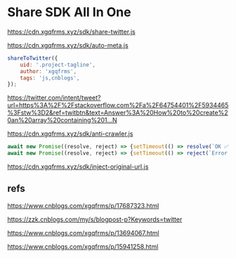 # Share SDK All In One


https://cdn.xgqfrms.xyz/sdk/share-twitter.js

https://cdn.xgqfrms.xyz/sdk/auto-meta.js



```js
shareToTwitter({
    uid: '.project-tagline',
    author: 'xgqfrms',
    tags: 'js,cnblogs',
});

```


https://twitter.com/intent/tweet?url=https%3A%2F%2Fstackoverflow.com%2Fa%2F64754401%2F5934465%3Fstw%3D2&ref=twitbtn&text=Answer%3A%20How%20to%20create%20an%20array%20containing%201...N


https://cdn.xgqfrms.xyz/sdk/anti-crawler.js

```js
await new Promise((resolve, reject) => {setTimeout(() => resolve(`OK ✅`), 3000)});
await new Promise((resolve, reject) => {setTimeout(() => reject(`Error ❌`), 3000)});

```

https://cdn.xgqfrms.xyz/sdk/inject-original-url.js


## refs

https://www.cnblogs.com/xgqfrms/p/17687323.html

https://zzk.cnblogs.com/my/s/blogpost-p?Keywords=twitter


https://www.cnblogs.com/xgqfrms/p/13694067.html


https://www.cnblogs.com/xgqfrms/p/15941258.html
